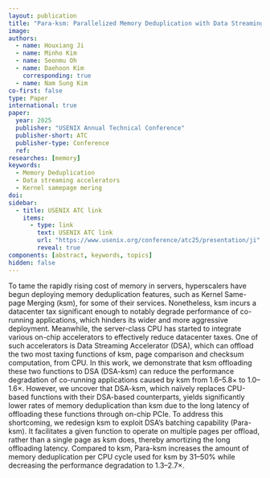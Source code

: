 ```yaml
---
layout: publication
title: "Para-ksm: Parallelized Memory Deduplication with Data Streaming Accelerators"
image: 
authors:
  - name: Houxiang Ji
  - name: Minho Kim
  - name: Seonmu Oh
  - name: Daehoon Kim
    corresponding: true
  - name: Nam Sung Kim
co-first: false
type: Paper
international: true
paper:
  year: 2025
  publisher: "USENIX Annual Technical Conference"
  publisher-short: ATC
  publisher-type: Conference
  ref: 
researches: [memory]
keywords:
  - Memory Deduplication
  - Data streaming accelerators
  - Kernel samepage mering
doi: 
sidebar:
  - title: USENIX ATC link
    items:
      - type: link
        text: USENIX ATC link
        url: "https://www.usenix.org/conference/atc25/presentation/ji"
        reveal: true
components: [abstract, keywords, topics]
hidden: false
---
```


To tame the rapidly rising cost of memory in servers, hyperscalers have begun deploying memory deduplication features, such as Kernel Same-page Merging (ksm), for some of their services. Nonetheless, ksm incurs a datacenter tax significant enough to notably degrade performance of co-running applications, which hinders its wider and more aggressive deployment. Meanwhile, the server-class CPU has started to integrate various on-chip accelerators to effectively reduce datacenter taxes. One of such accelerators is Data Streaming Accelerator (DSA), which can offload the two most taxing functions of ksm, page comparison and checksum computation, from CPU. In this work, we demonstrate that ksm offloading these two functions to DSA (DSA-ksm) can reduce the performance degradation of co-running applications caused by ksm from 1.6–5.8× to 1.0–1.6×. However, we uncover that DSA-ksm, which naïvely replaces CPU-based functions with their DSA-based counterparts, yields significantly lower rates of memory deduplication than ksm due to the long latency of offloading these functions through on-chip PCIe. To address this shortcoming, we redesign ksm to exploit DSA’s batching capability (Para-ksm). It facilitates a given function to operate on multiple pages per offload, rather than a single page as ksm does, thereby amortizing the long offloading latency. Compared to ksm, Para-ksm increases the amount of memory deduplication per CPU cycle used for ksm by 31–50% while decreasing the performance degradation to 1.3–2.7×.
